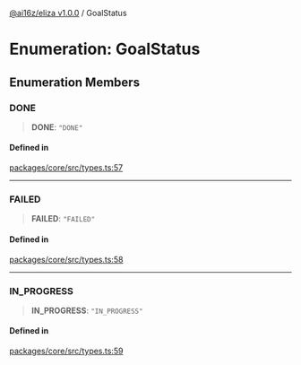 [@ai16z/eliza v1.0.0](../index.md) / GoalStatus

# Enumeration: GoalStatus

## Enumeration Members

### DONE

> **DONE**: `"DONE"`

#### Defined in

[packages/core/src/types.ts:57](https://github.com/0xVitae/DarkSun/blob/main/packages/core/src/types.ts#L57)

***

### FAILED

> **FAILED**: `"FAILED"`

#### Defined in

[packages/core/src/types.ts:58](https://github.com/0xVitae/DarkSun/blob/main/packages/core/src/types.ts#L58)

***

### IN\_PROGRESS

> **IN\_PROGRESS**: `"IN_PROGRESS"`

#### Defined in

[packages/core/src/types.ts:59](https://github.com/0xVitae/DarkSun/blob/main/packages/core/src/types.ts#L59)
